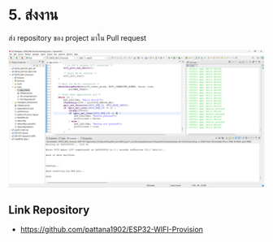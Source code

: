 #  5. ส่งงาน

ส่ง repository ของ project มาใน Pull request

![](./Pictures/Result/lab.png)

## Link Repository

* https://github.com/pattana1902/ESP32-WIFI-Provision
